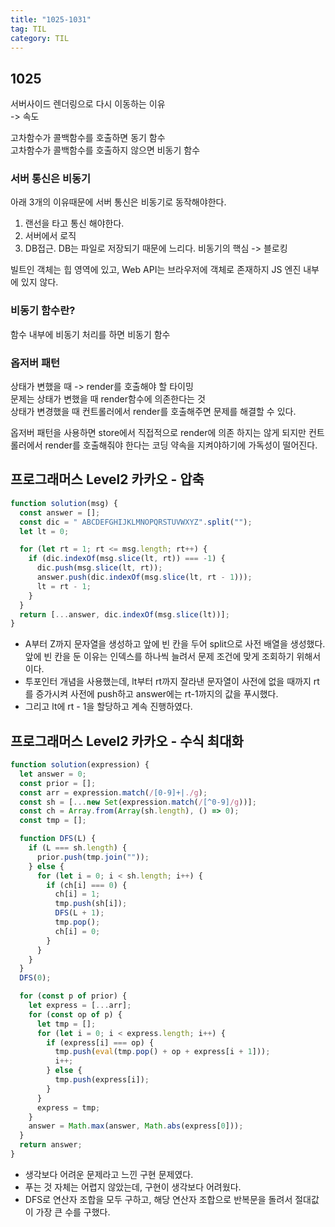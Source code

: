 ```yaml
---
title: "1025-1031"
tag: TIL
category: TIL
---
```


## 1025

서버사이드 렌더링으로 다시 이동하는 이유  
-> 속도

고차함수가 콜백함수를 호출하면 동기 함수  
고차함수가 콜백함수를 호출하지 않으면 비동기 함수

### 서버 통신은 비동기

아래 3개의 이유때문에 서버 통신은 비동기로 동작해야한다.

1. 랜선을 타고 통신 해야한다.
2. 서버에서 로직
3. DB접근. DB는 파일로 저장되기 때문에 느리다.
   비동기의 핵심 -> 블로킹

빌트인 객체는 힙 영역에 있고, Web API는 브라우저에 객체로 존재하지 JS 엔진 내부에 있지 않다.

### 비동기 함수란?

함수 내부에 비동기 처리를 하면 비동기 함수

### 옵저버 패턴

상태가 변했을 때 -> render를 호출해야 할 타이밍  
문제는 상태가 변했을 때 render함수에 의존한다는 것  
상태가 변경했을 때 컨트롤러에서 render를 호출해주면 문제를 해결할 수 있다.

옵저버 패턴을 사용하면 store에서 직접적으로 render에 의존 하지는 않게 되지만 컨트롤러에서 render를 호출해줘야 한다는 코딩 약속을 지켜야하기에 가독성이 떨어진다.

## 프로그래머스 Level2 카카오 - 압축

```javascript
function solution(msg) {
  const answer = [];
  const dic = " ABCDEFGHIJKLMNOPQRSTUVWXYZ".split("");
  let lt = 0;

  for (let rt = 1; rt <= msg.length; rt++) {
    if (dic.indexOf(msg.slice(lt, rt)) === -1) {
      dic.push(msg.slice(lt, rt));
      answer.push(dic.indexOf(msg.slice(lt, rt - 1)));
      lt = rt - 1;
    }
  }
  return [...answer, dic.indexOf(msg.slice(lt))];
}
```

- A부터 Z까지 문자열을 생성하고 앞에 빈 칸을 두어 split으로 사전 배열을 생성했다. 앞에 빈 칸을 둔 이유는 인덱스를 하나씩 늘려서 문제 조건에 맞게 조회하기 위해서이다.
- 투포인터 개념을 사용했는데, lt부터 rt까지 잘라낸 문자열이 사전에 없을 때까지 rt를 증가시켜 사전에 push하고 answer에는 rt-1까지의 값을 푸시했다.
- 그리고 lt에 rt - 1을 할당하고 계속 진행하였다.

## 프로그래머스 Level2 카카오 - 수식 최대화

```javascript
function solution(expression) {
  let answer = 0;
  const prior = [];
  const arr = expression.match(/[0-9]+|./g);
  const sh = [...new Set(expression.match(/[^0-9]/g))];
  const ch = Array.from(Array(sh.length), () => 0);
  const tmp = [];

  function DFS(L) {
    if (L === sh.length) {
      prior.push(tmp.join(""));
    } else {
      for (let i = 0; i < sh.length; i++) {
        if (ch[i] === 0) {
          ch[i] = 1;
          tmp.push(sh[i]);
          DFS(L + 1);
          tmp.pop();
          ch[i] = 0;
        }
      }
    }
  }
  DFS(0);

  for (const p of prior) {
    let express = [...arr];
    for (const op of p) {
      let tmp = [];
      for (let i = 0; i < express.length; i++) {
        if (express[i] === op) {
          tmp.push(eval(tmp.pop() + op + express[i + 1]));
          i++;
        } else {
          tmp.push(express[i]);
        }
      }
      express = tmp;
    }
    answer = Math.max(answer, Math.abs(express[0]));
  }
  return answer;
}
```

- 생각보다 어려운 문제라고 느낀 구현 문제였다.
- 푸는 것 자체는 어렵지 않았는데, 구현이 생각보다 어려웠다.
- DFS로 연산자 조합을 모두 구하고, 해당 연산자 조합으로 반복문을 돌려서 절대값이 가장 큰 수를 구했다.
